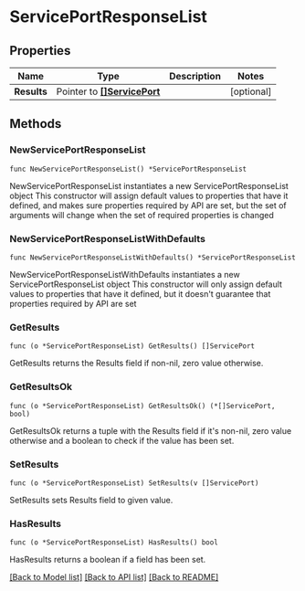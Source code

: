# ServicePortResponseList

## Properties

Name | Type | Description | Notes
------------ | ------------- | ------------- | -------------
**Results** | Pointer to [**[]ServicePort**](ServicePort.md) |  | [optional] 

## Methods

### NewServicePortResponseList

`func NewServicePortResponseList() *ServicePortResponseList`

NewServicePortResponseList instantiates a new ServicePortResponseList object
This constructor will assign default values to properties that have it defined,
and makes sure properties required by API are set, but the set of arguments
will change when the set of required properties is changed

### NewServicePortResponseListWithDefaults

`func NewServicePortResponseListWithDefaults() *ServicePortResponseList`

NewServicePortResponseListWithDefaults instantiates a new ServicePortResponseList object
This constructor will only assign default values to properties that have it defined,
but it doesn't guarantee that properties required by API are set

### GetResults

`func (o *ServicePortResponseList) GetResults() []ServicePort`

GetResults returns the Results field if non-nil, zero value otherwise.

### GetResultsOk

`func (o *ServicePortResponseList) GetResultsOk() (*[]ServicePort, bool)`

GetResultsOk returns a tuple with the Results field if it's non-nil, zero value otherwise
and a boolean to check if the value has been set.

### SetResults

`func (o *ServicePortResponseList) SetResults(v []ServicePort)`

SetResults sets Results field to given value.

### HasResults

`func (o *ServicePortResponseList) HasResults() bool`

HasResults returns a boolean if a field has been set.


[[Back to Model list]](../README.md#documentation-for-models) [[Back to API list]](../README.md#documentation-for-api-endpoints) [[Back to README]](../README.md)


